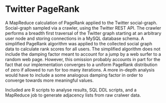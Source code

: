 Twitter PageRank
================

A MapReduce calculation of PageRank applied to the Twitter
social-graph. Social-graph sampled via a crawler, using the
Twitter REST API. The crawler performs a breadth first traversal of
the Twitter graph starting at an arbitrary user node and storing
connections in a MySQL database schema.  A simplified PageRank
algorithm was applied to the collected social graph data to calculate
rank scores for all users. The simplified algorithm does not include
the damping factor meant to account for a jump by a web surfer to a
random web page. However, this omission probably accounts in part for
the fact that our implementation converges to a uniform PageRank
distribution of zero if allowed to run for too many iterations. A more
in-depth analysis would have to include a some analogous damping
factor in order to converge towards more meaningful values.

Included are R scripts to analyse results, SQL DDL scripts, and a 
MapReduce job to generate adjacency lists from raw cralwer data.

